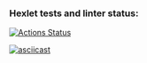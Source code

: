 ### Hexlet tests and linter status:
[![Actions Status](https://github.com/nikisysoev/java-project-lvl2/workflows/hexlet-check/badge.svg)](https://github.com/nikisysoev/java-project-lvl2/actions)

[![asciicast](https://asciinema.org/a/484260.svg)](https://asciinema.org/a/484260)